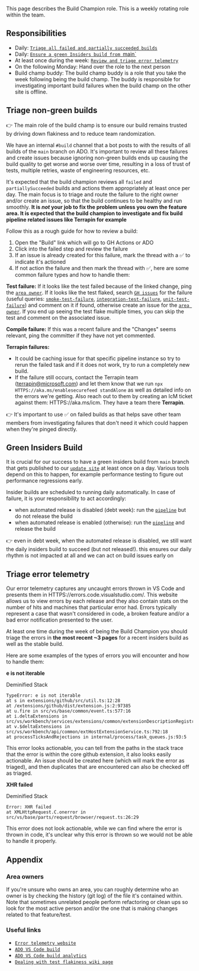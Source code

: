 This page describes the Build Champion role. This is a weekly rotating role
within the team.

## Responsibilities

-   Daily:
    [`Triage all failed and partially succeeded builds`](#triage-non-green-builds)
-   Daily: [`Ensure a green Insiders build from `main`](#green-insiders-build)
-   At least once during the week:
    [`Review and triage error telemetry`](#triage-error-telemetry)
-   On the following Monday: Hand over the role to the next person
-   Build champ buddy: The build champ buddy is a role that you take the week
    following being the build champ. The buddy is responsible for investigating
    important build failures when the build champ on the other site is offline.

## Triage non-green builds

👉 The main role of the build champ is to ensure our build remains trusted by
driving down flakiness and to reduce team randomization.

We have an internal `#build` channel that a bot posts to with the results of all
builds of the `main` branch on ADO. It's important to review all these failures
and create issues because ignoring non-green builds ends up causing the build
quality to get worse and worse over time, resulting in a loss of trust of tests,
multiple retries, waste of engineering resources, etc.

It's expected that the build champion reviews all `failed` and
`partiallySucceeded` builds and actions them appropriately at least once per
day. The main focus is to triage and route the failure to the right owner and/or
create an issue, so that the build continues to be healthy and run smoothly.
**It is _not_ your job to fix the problem unless you own the feature area. It is
expected that the build champion to investigate and fix build pipeline related
issues like Terrapin for example**

Follow this as a rough guide for how to review a build:

1. Open the "Build" link which will go to GH Actions or ADO
2. Click into the failed step and review the failure
3. If an issue is already created for this failure, mark the thread with a ✅ to
   indicate it's actioned
4. If not action the failure and then mark the thread with ✅, here are some
   common failure types and how to handle them:

**Test failure:** If it looks like the test failed because of the linked change,
ping the [`area owner`](#area-owners). If it looks like the test flaked, search
[`GH issues`](https://github.com/microsoft/vscode/issues) for the failure (useful
queries:
[`smoke-test-failure`](https://github.com/microsoft/vscode/issues?q=is%3Aopen+is%3Aissue+label%3Asmoke-test-failure),
[`integration-test-failure`](https://github.com/microsoft/vscode/issues?q=is%3Aopen+is%3Aissue+label%3Aintegration-test-failure),
[`unit-test-failure`](https://github.com/microsoft/vscode/issues?q=is%3Aopen+is%3Aissue+label%3Aunit-test-failure))
and comment on it if found, otherwise create an issue for the
[`area owner`](#area-owners). If you end up seeing the test flake multiple times,
you can skip the test and comment on the associated issue.

**Compile failure:** If this was a recent failure and the "Changes" seems
relevant, ping the committer if they have not yet commented.

**Terrapin failures:**

-   It could be caching issue for that specific pipeline instance so try to
    rerun the failed task and if it does not work, try to run a completely new
    build.
-   If the failure still occurs, contact the Terrapin team
    (terrapin@microsoft.com) and let them know that we run
    `npx HTTPS://aka.ms/enablesecurefeed standAlone` as well as detailed info on
    the errors we're getting. Also reach out to them by creating an IcM ticket
    against them: HTTPS://aka.ms/icm. They have a team there **Terrapin**.

👉 It's important to use ✅ on failed builds as that helps save other team
members from investigating failures that don't need it which could happen when
they're pinged directly.

## Green Insiders Build

It is crucial for our success to have a green insiders build from `main` branch
that gets published to our
[`update site`](https://builds.code.visualstudio.com/builds/insider) at least once
on a day. Various tools depend on this to happen, for example performance
testing to figure out performance regressions early.

Insider builds are scheduled to running daily automatically. In case of failure,
it is your responsibility to act accordingly:

-   when automated release is disabled (debt week): run the
    [`pipeline`](https://monacotools.visualstudio.com/DefaultCollection/Monaco/_build?definitionId=111)
    but do not release the build
-   when automated release is enabled (otherwise): run the
    [`pipeline`](https://monacotools.visualstudio.com/DefaultCollection/Monaco/_build?definitionId=111)
    and release the build

👉 even in debt week, when the automated release is disabled, we still want the
daily insiders build to succeed (but not released!). this ensures our daily
rhythm is not impacted at all and we can act on build issues early on

## Triage error telemetry

Our error telemetry captures any uncaught errors thrown in VS Code and presents
them in HTTPS://errors.code.visualstudio.com/. This website allows us to view
errors by each release and they also contain stats on the number of hits and
machines that particular error had. Errors typically represent a case that
wasn't considered in code, a broken feature and/or a bad error notification
presented to the user.

At least one time during the week of being the Build Champion you should triage
the errors in **the most recent ~3 pages** for a recent insiders build as well
as the stable build.

Here are some examples of the types of errors you will encounter and how to
handle them:

**e is not iterable**

Deminified Stack

```
TypeError: e is not iterable
at s in extensions/github/src/util.ts:12:28
at /extensions/github/dist/extension.js:2:97385
at u.fire in src/vs/base/common/event.ts:577:16
at i.deltaExtensions in src/vs/workbench/services/extensions/common/extensionDescriptionRegistry.ts:88:21
at v.$deltaExtensions in src/vs/workbench/api/common/extHostExtensionService.ts:792:18
at processTicksAndRejections in internal/process/task_queues.js:93:5
```

This error looks actionable, you can tell from the paths in the stack trace that
the error is within the core github extension, it also looks easily actionable.
An issue should be created here (which will mark the error as triaged), and then
duplicates that are encountered can also be checked off as triaged.

**XHR failed**

Deminified Stack

```
Error: XHR failed
at XMLHttpRequest.C.onerror in src/vs/base/parts/request/browser/request.ts:26:29
```

This error does not look actionable, while we can find where the error is thrown
in code, it's unclear why this error is thrown so we would not be able to handle
it properly.

## Appendix

### Area owners

If you're unsure who owns an area, you can roughly determine who an owner is by
checking the history (git log) of the file it's contained within. Note that
sometimes unrelated people perform refactoring or clean ups so look for the most
active person and/or the one that is making changes related to that
feature/test.

### Useful links

-   [`Error telemetry website`](https://errors.code.visualstudio.com/)
-   [`ADO VS Code build`](https://monacotools.visualstudio.com/DefaultCollection/Monaco/_build?definitionId=111)
-   [`ADO VS Code build analytics`](https://monacotools.visualstudio.com/DefaultCollection/Monaco/_build?definitionId=111&view=ms.vss-pipelineanalytics-web.new-build-definition-pipeline-analytics-view-cardmetrics)
-   [`Dealing with test flakiness wiki page`](https://github.com/microsoft/vscode/wiki/Dealing-with-Test-Flakiness)
